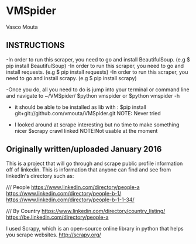 VMSpider
================

Vasco Mouta


INSTRUCTIONS
------------

-In order to run this scraper, you need to go and install BeautifulSoup.  (e.g $ pip install BeautifulSoup)
-In order to run this scraper, you need to go and install requests.  (e.g $ pip install requests)
-In order to run this scraper, you need to go and install scrapy.  (e.g $ pip install scrapy)

-Once you do, all you need to do is jump into your terminal or command line and navigate to ~/VMSpider/
$python vmspider
or
$python vmspider -h

- it should be able to be installed as lib with :
$pip install git+git://github.com/vmouta/VMSpider.git
NOTE: Never tried

- I looked around at scrape interesting but no time to make something nicer
$scrapy crawl linked 
NOTE:Not usable at the moment

Originally written/uploaded January 2016
---------------------------------------

This is a project that will go through and scrape public profile information off of linkedin. 
This is information that anyone can find and see from linkedIn's directory such as:

/// People
https://www.linkedin.com/directory/people-a
https://www.linkedin.com/directory/people-b-1/
https://www.linkedin.com/directory/people-b-1-1-34/

/// By Country
https://www.linkedin.com/directory/country_listing/
https://be.linkedin.com/directory/people-a

I used Scrapy, which is an open-source online library in python that helps you scrape websites.
http://scrapy.org/

